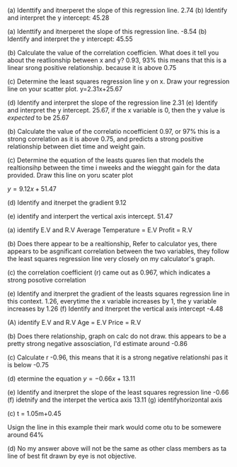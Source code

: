 (a) Identtify and itnerperet the slope of this regression line.
2.74
(b) Identify and interpret the y intercept:
45.28

(a) Identtify and itnerperet the slope of this regression line.
-8.54
(b) Identify and interpret the y intercept:
45.55

(b) Calculate  the value of the correlation coefficien. What does it tell you about the reatlionship between x and y?
0.93, 93% this means that this is a linear srong positive relationship. because it is above 0.75

(c) Determine the least squares regression line y on x. Draw your regression line on your scatter plot.
y=2.31x+25.67

(d) Identify and interpret the slope of the regression line
2.31
(e) Identify and interpret the y intercept.
25.67, if the x variable is 0, then the y value is *expected* to be 25.67

(b) Calculate the value of the correlatio ncoefficient
0.97, or 97% this is a strong correlation as it is above 0.75, and predicts a strong positive relationship between diet time and weight gain.

(c) Determine the equation of the leasts quares lien that models the realtionsihp between the time i nweeks and the wiegght gain for the data provided. Draw this line on yoru scater plot

$y=9.12x+51.47$

(d) Identify and itnerpet the gradient
9.12

(e) identify and interpert the vertical axis intercept.
51.47

(a) identify E.V and R.V
Average Temperature = E.V
Profit = R.V

(b) Does there appear to be a realtionship, Refer to calculator
yes, there appears to be asgnificant correlation between the two variables, they follow the least squares regression line very closely on my calculator's graph. 

(c)
the correlation coefficient (r) came out as 0.967, which indicates a strong posotive correlation

(e) Identify and itnerpret the gradient of the leasts squares regression line in this context.
1.26, everytime the x variable increases by 1, the y variable increases by 1.26
(f) Identify and itnerpret the vertical axis intercept
-4.48

(A) identify E.V and R.V
Age = E.V
Price = R.V

(b) Does there relationship, graph on calc do not draw.
this appears to be a pretty strong negative assosciation, I'd estimate around -0.86

(c) Calculate r 
-0.96, this means that it is a strong negative relationshi pas it is below -0.75

(d) etermine the equation
$y=-0.66x+13.11$

(e) Identify and itnerpret the slope of the least squares regression line
-0.66
(f) idetnify and the interpet the vertica axis
13.11
(g) identifyhorizontal axis


(c)
t = 1.05m+0.45

Usign the line in this example their mark would come otu to be somewere around 64%


(d) No my answer above will not be the same as other class members as ta line of best fit drawn by eye is not objective.


